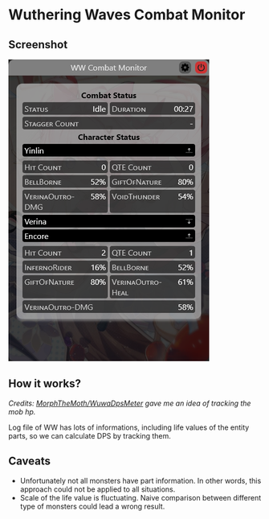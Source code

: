 # Wuthering Waves Combat Monitor

## Screenshot

![Example screenshot](./example.png)

## How it works?

_Credits: [MorphTheMoth/WuwaDpsMeter](https://github.com/MorphTheMoth/WuwaDpsMeter) gave me an idea of tracking the mob hp._

Log file of WW has lots of informations, including life values of the entity parts, so we can calculate DPS by tracking them.

## Caveats

- Unfortunately not all monsters have part information. In other words, this approach could not be applied to all situations.
- Scale of the life value is fluctuating. Naive comparison between different type of monsters could lead a wrong result.
